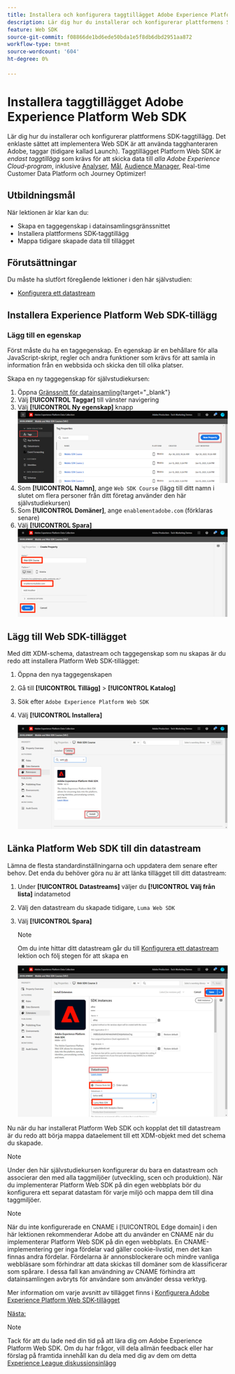 ```yaml
---
title: Installera och konfigurera taggtillägget Adobe Experience Platform Web SDK
description: Lär dig hur du installerar och konfigurerar plattformens SDK-taggtillägg i gränssnittet för datainsamling. Den här lektionen ingår i självstudiekursen Implementera Adobe Experience Cloud med Web SDK.
feature: Web SDK
source-git-commit: f08866de1bd6ede50bda1e5f8db6dbd2951aa872
workflow-type: tm+mt
source-wordcount: '604'
ht-degree: 0%

---
```


# Installera taggtillägget Adobe Experience Platform Web SDK

Lär dig hur du installerar och konfigurerar plattformens SDK-taggtillägg. Det enklaste sättet att implementera Web SDK är att använda tagghanteraren Adobe, taggar (tidigare kallad Launch). Taggtillägget Platform Web SDK är _endast taggtillägg_ som krävs för att skicka data till _alla Adobe Experience Cloud-program_, inklusive [Analyser](setup-analytics.md), [Mål](setup-target.md), [Audience Manager](setup-audience-manager.md), Real-time Customer Data Platform och Journey Optimizer!

## Utbildningsmål

När lektionen är klar kan du:

* Skapa en taggegenskap i datainsamlingsgränssnittet
* Installera plattformens SDK-taggtillägg
* Mappa tidigare skapade data till tillägget

## Förutsättningar

Du måste ha slutfört föregående lektioner i den här självstudien:

* [Konfigurera ett datastream](configure-datastream.md)

## Installera Experience Platform Web SDK-tillägg

### Lägg till en egenskap

Först måste du ha en taggegenskap. En egenskap är en behållare för alla JavaScript-skript, regler och andra funktioner som krävs för att samla in information från en webbsida och skicka den till olika platser.

Skapa en ny taggegenskap för självstudiekursen:

1. Öppna [Gränssnitt för datainsamling](https://launch.adobe.com/){target="_blank"}
1. Välj **[!UICONTROL Taggar]** till vänster navigering
1. Välj **[!UICONTROL Ny egenskap]** knapp
   ![Lägg till en ny egenskap](assets/websdk-property-addNewProperty.png)
1. Som **[!UICONTROL Namn]**, ange `Web SDK Course` (lägg till ditt namn i slutet om flera personer från ditt företag använder den här självstudiekursen)
1. Som **[!UICONTROL Domäner]**, ange `enablementadobe.com` (förklaras senare)
1. Välj **[!UICONTROL Spara]**
   ![Egenskapsinformation](assets/websdk-property-propertyDetails.png)

## Lägg till Web SDK-tillägget

Med ditt XDM-schema, datastream och taggegenskap som nu skapas är du redo att installera Platform Web SDK-tillägget:

1. Öppna den nya taggegenskapen
1. Gå till **[!UICONTROL Tillägg]** > **[!UICONTROL Katalog]**
1. Sök efter `Adobe Experience Platform Web SDK`
1. Välj **[!UICONTROL Installera]**

   ![Installera SDK-tillägg för webben](assets/extension-platform-web-sdk.jpg)


## Länka Platform Web SDK till din datastream

Lämna de flesta standardinställningarna och uppdatera dem senare efter behov. Det enda du behöver göra nu är att länka tillägget till ditt datastream:

1. Under **[!UICONTROL Datastreams]** väljer du **[!UICONTROL Välj från lista]** indatametod
1. Välj den datastream du skapade tidigare, `Luma Web SDK`
1. Välj **[!UICONTROL Spara]**

   >[!NOTE]
   >
   > Om du inte hittar ditt datastream går du till [Konfigurera ett datastream](configure-datastream.md) lektion och följ stegen för att skapa en

   ![Val av datastam](assets/extension-luma-web-sdk-datastream-extension.png)

Nu när du har installerat Platform Web SDK och kopplat det till datastream är du redo att börja mappa dataelement till ett XDM-objekt med det schema du skapade.

>[!NOTE]
>
>Under den här självstudiekursen konfigurerar du bara en datastream och associerar den med alla taggmiljöer (utveckling, scen och produktion). När du implementerar Platform Web SDK på din egen webbplats bör du konfigurera ett separat datastam för varje miljö och mappa dem till dina taggmiljöer.

>[!NOTE]
>
>När du inte konfigurerade en CNAME i [!UICONTROL Edge domain] i den här lektionen rekommenderar Adobe att du använder en CNAME när du implementerar Platform Web SDK på din egen webbplats. En CNAME-implementering ger inga fördelar vad gäller cookie-livstid, men det kan finnas andra fördelar. Fördelarna är annonsblockerare och mindre vanliga webbläsare som förhindrar att data skickas till domäner som de klassificerar som spårare. I dessa fall kan användning av CNAME förhindra att datainsamlingen avbryts för användare som använder dessa verktyg.

Mer information om varje avsnitt av tillägget finns i [Konfigurera Adobe Experience Platform Web SDK-tillägget](https://experienceleague.adobe.com/docs/experience-platform/edge/extension/web-sdk-extension-configuration.html)



[Nästa: ](create-data-elements.md)

>[!NOTE]
>
>Tack för att du lade ned din tid på att lära dig om Adobe Experience Platform Web SDK. Om du har frågor, vill dela allmän feedback eller har förslag på framtida innehåll kan du dela med dig av dem om detta [Experience League diskussionsinlägg](https://experienceleaguecommunities.adobe.com/t5/adobe-experience-platform-launch/tutorial-discussion-implement-adobe-experience-cloud-with-web/td-p/444996)
